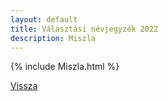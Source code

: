 ```yaml
---
layout: default
title: Választási névjegyzék 2022
description: Miszla
---
```


{% include Miszla.html %}

[Vissza](./)